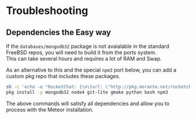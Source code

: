 # Troubleshooting 

## Dependencies the Easy way

If the `databases/mongodb32` package is not avaialable in the standard FreeBSD repos, you will need to build it from the ports system.  
This can take several hours and requires a lot of RAM and Swap.  

As an alternative to this and the special `npm3` port below, you can add a custom pkg repo that includes these packages.

```sh
sh -c 'echo -e "RocketChat: {\n\turl: \"http://pkg.morante.net/rocketchat/\${ABI}\",\n\tenabled: yes\n}" > /usr/local/etc/pkg/repos/RocketChat.conf'
pkg install -y mongodb32 node4 git-lite gmake python bash npm3
```
The above commands will satisfy all dependencies and allow you to process with the Meteor installation.
